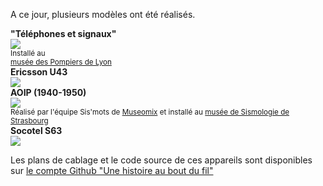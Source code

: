 A ce jour, plusieurs modèles ont été réalisés.

<div id="phone_gallery">
    <div class="phone">
        <strong>"Téléphones et signaux"</strong><br /><a href="#img4"><img src="https://user-images.githubusercontent.com/1282106/171491132-978949f5-55bb-4b0e-a7de-7a1baf0c1879.jpg" /></a>
<a href="#" class="lightbox" id="img4">
  <span style="background-image: url('https://user-images.githubusercontent.com/1282106/171491132-978949f5-55bb-4b0e-a7de-7a1baf0c1879.jpg')"></span>
</a><br /><small>Installé au <br /><a href="https://museepompiers.com/">musée des Pompiers de Lyon</a></small></div>
    <div class="phone"><strong>Ericsson U43</strong><br /><img src="https://user-images.githubusercontent.com/1282106/149672898-92151184-353d-4b62-b923-86ea2b3fc8f1.jpeg" /></div>
    <div class="phone">
        <strong>AOIP (1940-1950)</strong><br /><img src="https://user-images.githubusercontent.com/1282106/129452034-c55ad1a5-5f9b-4c79-a58a-9e0bbab8d801.jpg" /><br /><small>Réalisé par l'équipe Sis'mots de <a href="https://www.museomix.org">Museomix</a> et installé au <a href="https://musee-sismologie.unistra.fr/">musée de Sismologie de Strasbourg</a></small></div>
    <div class="phone"><strong>Socotel S63</strong><br /><img src="https://user-images.githubusercontent.com/1282106/144014466-de22c6db-30d0-470b-b444-1885433b99f5.png" /></div>
</div>

Les plans de cablage et le code source de ces appareils sont disponibles sur [le compte Github "Une histoire au bout du fil"](https://github.com/samy/une-histoire-au-bout-du-fil)
